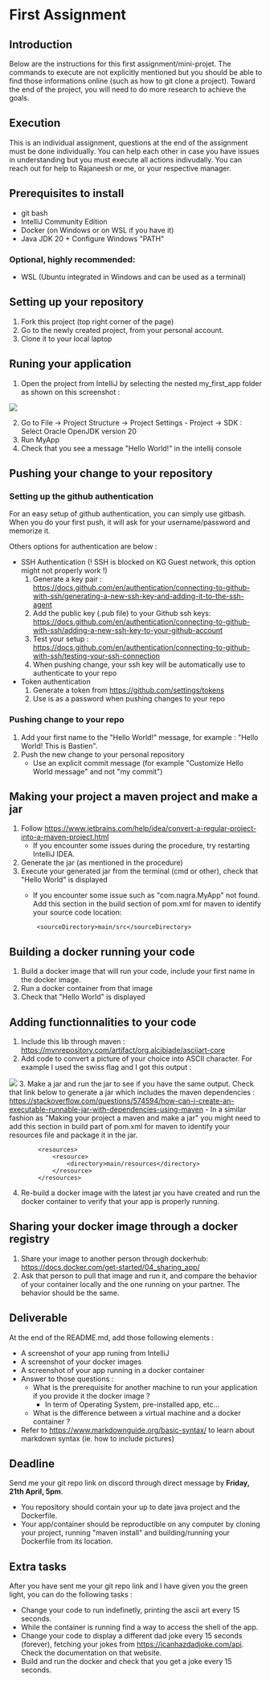 # First Assignment

## Introduction
Below are the instructions for this first assignment/mini-projet. The commands to execute are not explicitly mentioned but you should be able to find those informations online (such as how to git clone a project). Toward the end of the project, you will need to do more research to achieve the goals.

## Execution
This is an individual assignment, questions at the end of the assignment must be done individually. You can help each other in case you have issues in understanding but you must execute all actions indivudally.
You can reach out for help to Rajaneesh or me, or your respective manager.

## Prerequisites to install
- git bash
- IntelliJ Community Edition
- Docker (on Windows or on WSL if you have it)
- Java JDK 20 + Configure Windows "PATH"

### Optional, highly recommended:
- WSL (Ubuntu integrated in Windows and can be used as a terminal)

## Setting up your repository
1. Fork this project (top right corner of the page)
2. Go to the newly created project, from your personal account.
3. Clone it to your local laptop

## Runing your application
1. Open the project from IntelliJ by selecting the nested my_first_app folder as shown on this screenshot :

![](doc/project_location.png)

2. Go to File -> Project Structure -> Project Settings - Project -> SDK : Select Oracle OpenJDK version 20
3. Run MyApp
3. Check that you see a message "Hello World!" in the intellij console

## Pushing your change to your repository
### Setting up the github authentication
For an easy setup of github authentication, you can simply use gitbash. When you do your first push, it will ask for your username/password and memorize it.

Others options for authentication are below :
- SSH Authentication (! SSH is blocked on KG Guest network, this option might not properly work !) 
    1. Generate a key pair : https://docs.github.com/en/authentication/connecting-to-github-with-ssh/generating-a-new-ssh-key-and-adding-it-to-the-ssh-agent
    2. Add the public key (.pub file) to your Github ssh keys: https://docs.github.com/en/authentication/connecting-to-github-with-ssh/adding-a-new-ssh-key-to-your-github-account
    3. Test your setup : https://docs.github.com/en/authentication/connecting-to-github-with-ssh/testing-your-ssh-connection
    4. When pushing change, your ssh key will be automatically use to authenticate to your repo
- Token authentication
    1. Generate a token from https://github.com/settings/tokens
    2. Use is as a password when pushing changes to your repo
### Pushing change to your repo
1. Add your first name to the "Hello World!" message, for example : "Hello World! This is Bastien".
2. Push the new change to your personal repository
    - Use an explicit commit message (for example "Customize Hello World message" and not "my commit")

## Making your project a maven project and make a jar
1. Follow https://www.jetbrains.com/help/idea/convert-a-regular-project-into-a-maven-project.html
    - If you encounter some issues during the procedure, try restarting IntelliJ IDEA.
2. Generate the jar (as mentioned in the procedure)
3. Execute your generated jar from the terminal (cmd or other), check that "Hello World" is displayed
    - If you encounter some issue such as "com.nagra.MyApp" not found. Add this section in the build section of pom.xml for maven to identify your source code location:
    
           <sourceDirectory>main/src</sourceDirectory>
     

## Building a docker running your code
1. Build a docker image that will run your code, include your first name in the docker image.
2. Run a docker container from that image
3. Check that "Hello World" is displayed

## Adding functionnalities to your code
1. Include this lib through maven : https://mvnrepository.com/artifact/org.alcibiade/asciiart-core
2. Add code to convert a picture of your choice into ASCII character. For example I used the swiss flag and I got this output :

![](doc/sample_ascii_art_from_picture.png)
3. Make a jar and run the jar to see if you have the same output. Check that link below to generate a jar which includes the maven dependencies :
 https://stackoverflow.com/questions/574594/how-can-i-create-an-executable-runnable-jar-with-dependencies-using-maven
    - In a similar fashion as "Making your project a maven and make a jar" you might need to add this section in build part of pom.xml for maven to identify your resources file and package it in the jar.


            <resources>
                <resource>
                    <directory>main/resources</directory>
                </resource>
            </resources>

4. Re-build a docker image with the latest jar you have created and run the docker container to verify that your app is properly running.

## Sharing your docker image through a docker registry
1. Share your image to another person through dockerhub: https://docs.docker.com/get-started/04_sharing_app/
2. Ask that person to pull that image and run it, and compare the behavior of your container locally and the one running on your partner. The behavior should be the same.

 ## Deliverable
 At the end of the README.md, add those following elements :
 - A screenshot of your app runing from IntelliJ
 - A screenshot of your docker images 
 - A screenshot of your app running in a docker container
 - Answer to those questions :
    - What is the prerequisite for another machine to run your application if you provide it the docker image ?
        - In term of Operating System, pre-installed app, etc...
    - What is the difference between a virtual machine and a docker container ?
- Refer to https://www.markdownguide.org/basic-syntax/ to learn about markdown syntax (ie. how to include pictures)
## Deadline
Send me your git repo link on discord through direct message by **Friday, 21th April, 5pm**.
- You repository should contain your up to date java project and the Dockerfile.
- Your app/container should be reproductible on any computer by cloning your project, running "maven install" and building/running your Dockerfile from its location.

## Extra tasks
After you have sent me your git repo link and I have given you the green light, you can do the following tasks :
- Change your code to run indefinetly, printing the ascii art every 15 seconds. 
- While the container is running find a way to access the shell of the app.
- Change your code to display a different dad joke every 15 seconds (forever), fetching your jokes from https://icanhazdadjoke.com/api. Check the documentation on that website.
- Build and run the docker and check that you get a joke every 15 seconds.
